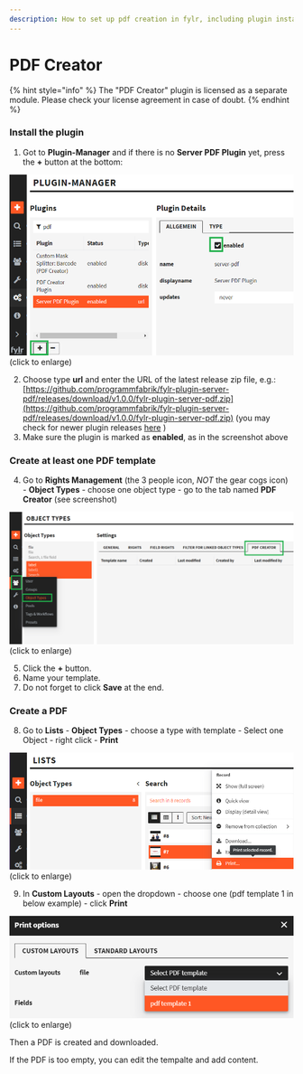 ```yaml
---
description: How to set up pdf creation in fylr, including plugin installation.
---
```


# PDF Creator

{% hint style="info" %}
The "PDF Creator" plugin is licensed as a separate module. Please check your license agreement in case of doubt.
{% endhint %}

### Install the plugin

1. Got to **Plugin-Manager** and if there is no **Server PDF Plugin** yet, press the **+** button at the bottom:

![](../.gitbook/assets/image.png) (click to enlarge)

2. Choose type **url** and enter the URL of the latest release zip file, e.g.: [https://github.com/programmfabrik/fylr-plugin-server-pdf/releases/download/v1.0.0/fylr-plugin-server-pdf.zip](https://github.com/programmfabrik/fylr-plugin-server-pdf/releases/download/v1.0.0/fylr-plugin-server-pdf.zip) (you may check for newer plugin releases [here](https://github.com/programmfabrik/fylr-plugin-server-pdf/releases) )
3. Make sure the plugin is marked as **enabled**, as in the screenshot above

### Create at least one PDF template

4. Go to **Rights Management** (the 3 people icon, _NOT_ the gear cogs icon) - **Object Types** - choose one object type - go to the tab named **PDF Creator** (see screenshot)

&#x20;![](<../.gitbook/assets/image (1).png>) (click to enlarge)

5. Click the **+** button.
6. Name your template.
7. Do not forget to click **Save** at the end.

### Create a PDF

8. Go to **Lists** - **Object Types** - choose a type with template - Select one Object - right click - **Print**

![](<../.gitbook/assets/image (3).png>) (click to enlarge)

9. In **Custom Layouts** - open the dropdown - choose one (pdf template 1 in below example) - click **Print**

![](<../.gitbook/assets/image (4).png>) (click to enlarge)



Then a PDF is created and downloaded.

If the PDF is too empty, you can edit the tempalte and add content.

